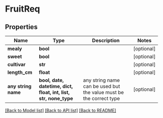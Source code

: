 # FruitReq

## Properties
Name | Type | Description | Notes
------------ | ------------- | ------------- | -------------
**mealy** | **bool** |  | [optional] 
**sweet** | **bool** |  | [optional] 
**cultivar** | **str** |  | [optional] 
**length_cm** | **float** |  | [optional] 
**any string name** | **bool, date, datetime, dict, float, int, list, str, none_type** | any string name can be used but the value must be the correct type | [optional]

[[Back to Model list]](../README.md#documentation-for-models) [[Back to API list]](../README.md#documentation-for-api-endpoints) [[Back to README]](../README.md)


